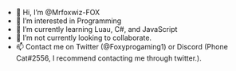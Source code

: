 - 👋 Hi, I’m @Mrfoxwiz-FOX
- 👀 I’m interested in Programming
- 🌱 I’m currently learning Luau, C#, and JavaScript
- 💞️ I’m not currently looking to collaborate.
- 📫 Contact me on Twitter (@Foxyprogaming1) or Discord (Phone Cat#2556, I recommend contacting me through twitter.).

<!---
Mrfoxwiz-FOX/Mrfoxwiz-FOX is a ✨ special ✨ repository because its `README.md` (this file) appears on your GitHub profile.
You can click the Preview link to take a look at your changes.
--->
